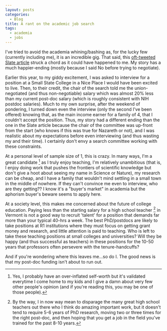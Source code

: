 ```yaml
---
layout: posts
categories: 
  - Blog
title: A rant on the academic job search
tags: 
  - academia
  - jobs
---
```


I've tried to avoid the academia whining/bashing as, for the lucky few (currently including me), it is an incredible gig. That said, this [oft-tweeted Slate article](http://www.slate.com/articles/life/education/2014/03/nazareth_college_revoked_a_job_offer_when_a_candidate_tried_to_negotiate.html) struck a chord as it could have happened to me. My story has a much happier-ending (mostly because I said No before trying to negotiate). 

Earlier this year, to my giddy excitement, I was asked to interview for a position at a Small State College in a Nice Place I would have been excited to live. Then, to their credit, the chair of the search told me the union-negotiated (and thus non-negotiable) salary which was almost 20% less than my current post-doc salary (which is roughly consistent with NIH postdoc salaries). Much to my own surprise, after the weekend of pondering, I turned down even the interview (only the second I've been offered) knowing that, as the main income earner for a family of 4, that I couldn't accept the position. Thus, my story had a different ending than the one in the Slate article because the chair of the committee was up-front from the start (who knows if this was true for Nazareth or not), and I was realistic about my expectations before even interviewing (and thus wasting my and their time). I certainly don't envy a search committee working with these constraints.

At a personal level of sample size of 1, this is crazy. In many ways, I'm a great candidate [^1] as I truly enjoy teaching, I'm relatively unambitious (that is, I enjoy doing work that pushes the frontiers of scientific knowledge but don't give a hoot about seeing my name in Science or Nature), my research can be cheap, and I have a family that wouldn't mind settling in a small town in the middle of nowhere. If they can't convince me even to interview, who are they getting?? I know it's a "buyer's market" in academia but the aphorism buyer's beware seems to apply here.

At a society level, this makes me concerned about the future of college education. Paying less than the starting salary for a high school teacher [^2] in Vermont is not a good way to recruit 'talent' for a position that demands far more than your typical 40-hrs a week. The best PhD/postdocs are likely to take positions at R1 institutions where they must focus on getting grant money and research, and little attention is paid to teaching. Who is left to take these teaching positions at small colleges and universities? Will they be happy (and thus successful as teachers) in these positions for the 10-50 years that professors often persevere with the tenure-handcuffs? 

And if you're wondering where this leaves me...so do I. The good news is that my post-doc funding isn't about to run out.

[^1]: Yes, I probably have an over-inflated self-worth but it's validated everytime I come home to my kids and I give a damn about very few other people's opinion (and if you're reading this, you may be one of those people). 

[^2]: By the way, I in now way mean to disparage the many great high school teachers out there who I think do amazing important work, but it doesn't tend to require 5-6 years of PhD research, moving two or three times for the right post-doc, and then hoping that you get a job in the field you've trained for the past 8-10 years.
